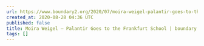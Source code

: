 ```yaml
---
url: https://www.boundary2.org/2020/07/moira-weigel-palantir-goes-to-the-frankfurt-school/
created_at: 2020-08-28 04:36 UTC
published: false
title: Moira Weigel — Palantir Goes to the Frankfurt School | boundary 2
tags: []
---
```



